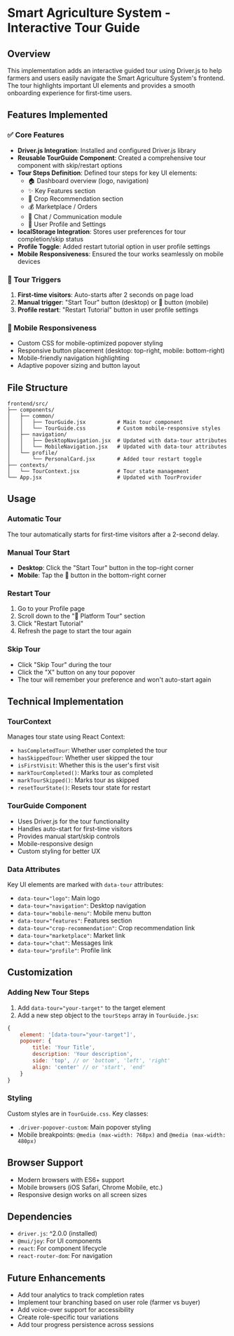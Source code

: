 # Smart Agriculture System - Interactive Tour Guide

## Overview
This implementation adds an interactive guided tour using Driver.js to help farmers and users easily navigate the Smart Agriculture System's frontend. The tour highlights important UI elements and provides a smooth onboarding experience for first-time users.

## Features Implemented

### ✅ Core Features
- **Driver.js Integration**: Installed and configured Driver.js library
- **Reusable TourGuide Component**: Created a comprehensive tour component with skip/restart options
- **Tour Steps Definition**: Defined tour steps for key UI elements:
  - 🏠 Dashboard overview (logo, navigation)
  - ✨ Key Features section
  - 🌾 Crop Recommendation section
  - 💰 Marketplace / Orders
  - 💬 Chat / Communication module
  - 👤 User Profile and Settings
- **localStorage Integration**: Stores user preferences for tour completion/skip status
- **Profile Toggle**: Added restart tutorial option in user profile settings
- **Mobile Responsiveness**: Ensured the tour works seamlessly on mobile devices

### 🎯 Tour Triggers
1. **First-time visitors**: Auto-starts after 2 seconds on page load
2. **Manual trigger**: "Start Tour" button (desktop) or 🎯 button (mobile)
3. **Profile restart**: "Restart Tutorial" button in user profile settings

### 📱 Mobile Responsiveness
- Custom CSS for mobile-optimized popover styling
- Responsive button placement (desktop: top-right, mobile: bottom-right)
- Mobile-friendly navigation highlighting
- Adaptive popover sizing and button layout

## File Structure

```
frontend/src/
├── components/
│   ├── common/
│   │   ├── TourGuide.jsx          # Main tour component
│   │   └── TourGuide.css          # Custom mobile-responsive styles
│   ├── navigation/
│   │   ├── DesktopNavigation.jsx  # Updated with data-tour attributes
│   │   └── MobileNavigation.jsx   # Updated with data-tour attributes
│   └── profile/
│       └── PersonalCard.jsx       # Added tour restart toggle
├── contexts/
│   └── TourContext.jsx            # Tour state management
└── App.jsx                        # Updated with TourProvider
```

## Usage

### Automatic Tour
The tour automatically starts for first-time visitors after a 2-second delay.

### Manual Tour Start
- **Desktop**: Click the "Start Tour" button in the top-right corner
- **Mobile**: Tap the 🎯 button in the bottom-right corner

### Restart Tour
1. Go to your Profile page
2. Scroll down to the "🎯 Platform Tour" section
3. Click "Restart Tutorial"
4. Refresh the page to start the tour again

### Skip Tour
- Click "Skip Tour" during the tour
- Click the "X" button on any tour popover
- The tour will remember your preference and won't auto-start again

## Technical Implementation

### TourContext
Manages tour state using React Context:
- `hasCompletedTour`: Whether user completed the tour
- `hasSkippedTour`: Whether user skipped the tour
- `isFirstVisit`: Whether this is the user's first visit
- `markTourCompleted()`: Marks tour as completed
- `markTourSkipped()`: Marks tour as skipped
- `resetTourState()`: Resets tour state for restart

### TourGuide Component
- Uses Driver.js for the tour functionality
- Handles auto-start for first-time visitors
- Provides manual start/skip controls
- Mobile-responsive design
- Custom styling for better UX

### Data Attributes
Key UI elements are marked with `data-tour` attributes:
- `data-tour="logo"`: Main logo
- `data-tour="navigation"`: Desktop navigation
- `data-tour="mobile-menu"`: Mobile menu button
- `data-tour="features"`: Features section
- `data-tour="crop-recommendation"`: Crop recommendation link
- `data-tour="marketplace"`: Market link
- `data-tour="chat"`: Messages link
- `data-tour="profile"`: Profile link

## Customization

### Adding New Tour Steps
1. Add `data-tour="your-target"` to the target element
2. Add a new step object to the `tourSteps` array in `TourGuide.jsx`:

```javascript
{
    element: '[data-tour="your-target"]',
    popover: {
        title: 'Your Title',
        description: 'Your description',
        side: 'top', // or 'bottom', 'left', 'right'
        align: 'center' // or 'start', 'end'
    }
}
```

### Styling
Custom styles are in `TourGuide.css`. Key classes:
- `.driver-popover-custom`: Main popover styling
- Mobile breakpoints: `@media (max-width: 768px)` and `@media (max-width: 480px)`

## Browser Support
- Modern browsers with ES6+ support
- Mobile browsers (iOS Safari, Chrome Mobile, etc.)
- Responsive design works on all screen sizes

## Dependencies
- `driver.js`: ^2.0.0 (installed)
- `@mui/joy`: For UI components
- `react`: For component lifecycle
- `react-router-dom`: For navigation

## Future Enhancements
- Add tour analytics to track completion rates
- Implement tour branching based on user role (farmer vs buyer)
- Add voice-over support for accessibility
- Create role-specific tour variations
- Add tour progress persistence across sessions
